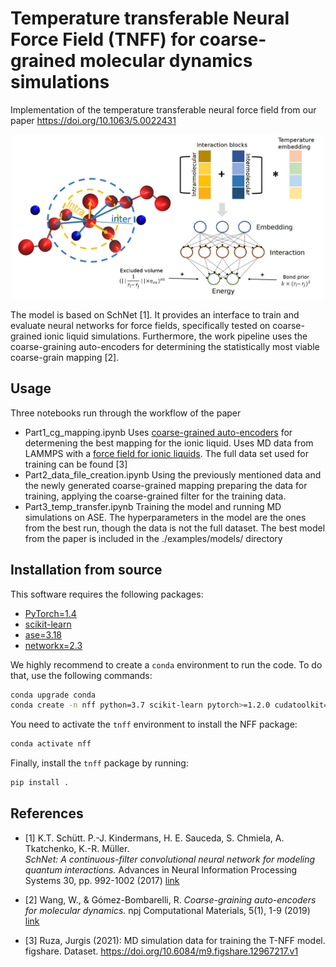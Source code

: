 # Temperature transferable Neural Force Field (TNFF) for coarse-grained molecular dynamics simulations

Implementation of the temperature transferable neural force field from our paper https://doi.org/10.1063/5.0022431

<p align="center">
  <img src="images/tnff.jpg" width="500">
</p>

The model is based on SchNet [1]. It provides an interface to train and evaluate neural networks for force fields, specifically tested on coarse-grained ionic liquid simulations. Furthermore, the work pipeline uses the coarse-graining auto-encoders for determining the statistically most viable coarse-grain mapping [2].

## Usage

Three notebooks run through the workflow of the paper

 - Part1_cg_mapping.ipynb
  Uses [coarse-grained auto-encoders](https://github.com/learningmatter-mit/Coarse-Graining-Auto-encoders) for determening the best mapping for the ionic liquid. Uses MD data from LAMMPS with a [force field for ionic liquids](https://github.com/agiliopadua/ilff). The full data set used for training can be found [3]
 - Part2_data_file_creation.ipynb
  Using the previously mentioned data and the newly generated coarse-grained mapping preparing the data for training, applying the coarse-grained filter for the training data.
 - Part3_temp_transfer.ipynb
  Training the model and running MD simulations on ASE. The hyperparameters in the model are the ones from the best run, though the data is not the full dataset. The best model from the paper is included in the ./examples/models/ directory

## Installation from source

This software requires the following packages:

- [PyTorch=1.4](http://pytorch.org)
- [scikit-learn](http://scikit-learn.org/stable/)
- [ase=3.18](https://wiki.fysik.dtu.dk/ase/)
- [networkx=2.3](https://networkx.github.io/)

We highly recommend to create a `conda` environment to run the code. To do that, use the following commands:

```bash
conda upgrade conda
conda create -n nff python=3.7 scikit-learn pytorch>=1.2.0 cudatoolkit=10.0 ase pandas pymatgen -c pytorch -c conda-forge
```

You need to activate the `tnff` environment to install the NFF package:

```bash
conda activate nff
```

Finally, install the `tnff` package by running:

```bash
pip install .
```


## References

* [1] K.T. Schütt. P.-J. Kindermans, H. E. Sauceda, S. Chmiela, A. Tkatchenko, K.-R. Müller.  
*SchNet: A continuous-filter convolutional neural network for modeling quantum interactions.*
Advances in Neural Information Processing Systems 30, pp. 992-1002 (2017) [link](http://papers.nips.cc/paper/6700-schnet-a-continuous-filter-convolutional-neural-network-for-modeling-quantum-interactions)

* [2] Wang, W., & Gómez-Bombarelli, R.
*Coarse-graining auto-encoders for molecular dynamics.* npj Computational Materials, 5(1), 1-9 (2019) [link](https://www.nature.com/articles/s41524-019-0261-5)

* [3] Ruza, Jurgis (2021): MD simulation data for training the T-NFF model. figshare. Dataset. https://doi.org/10.6084/m9.figshare.12967217.v1 
